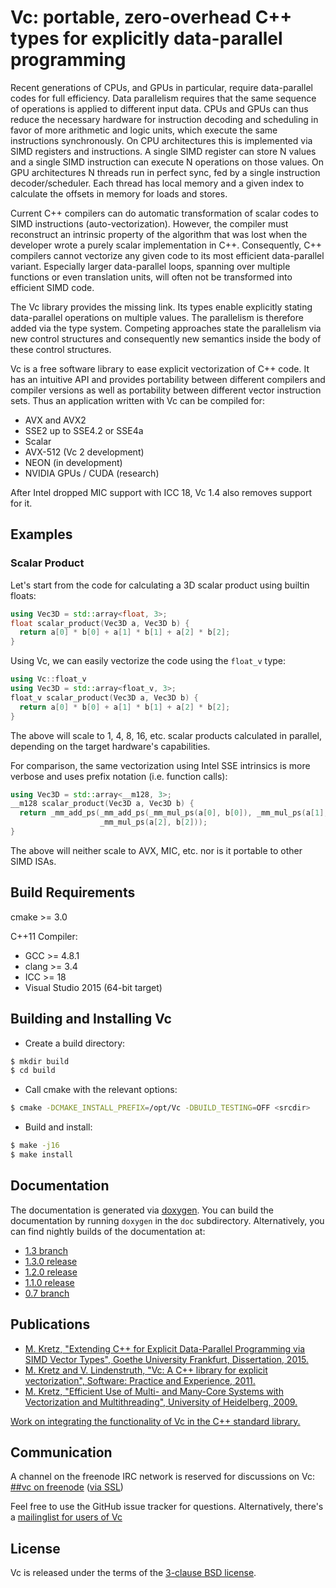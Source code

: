 # Vc: portable, zero-overhead C++ types for explicitly data-parallel programming

Recent generations of CPUs, and GPUs in particular, require data-parallel codes
for full efficiency. Data parallelism requires that the same sequence of
operations is applied to different input data. CPUs and GPUs can thus reduce
the necessary hardware for instruction decoding and scheduling in favor of more
arithmetic and logic units, which execute the same instructions synchronously.
On CPU architectures this is implemented via SIMD registers and instructions.
A single SIMD register can store N values and a single SIMD instruction can
execute N operations on those values. On GPU architectures N threads run in
perfect sync, fed by a single instruction decoder/scheduler. Each thread has
local memory and a given index to calculate the offsets in memory for loads and
stores.

Current C++ compilers can do automatic transformation of scalar codes to SIMD
instructions (auto-vectorization). However, the compiler must reconstruct an
intrinsic property of the algorithm that was lost when the developer wrote a
purely scalar implementation in C++. Consequently, C++ compilers cannot
vectorize any given code to its most efficient data-parallel variant.
Especially larger data-parallel loops, spanning over multiple functions or even
translation units, will often not be transformed into efficient SIMD code.

The Vc library provides the missing link. Its types enable explicitly stating
data-parallel operations on multiple values. The parallelism is therefore added
via the type system. Competing approaches state the parallelism via new control
structures and consequently new semantics inside the body of these control
structures.

Vc is a free software library to ease explicit vectorization of C++ code. It
has an intuitive API and provides portability between different compilers and
compiler versions as well as portability between different vector instruction
sets. Thus an application written with Vc can be compiled for:

* AVX and AVX2
* SSE2 up to SSE4.2 or SSE4a
* Scalar
* AVX-512 (Vc 2 development)
* NEON (in development)
* NVIDIA GPUs / CUDA (research)

After Intel dropped MIC support with ICC 18, Vc 1.4 also removes support for it.

## Examples

### Scalar Product

Let's start from the code for calculating a 3D scalar product using builtin floats:
```cpp
using Vec3D = std::array<float, 3>;
float scalar_product(Vec3D a, Vec3D b) {
  return a[0] * b[0] + a[1] * b[1] + a[2] * b[2];
}
```
Using Vc, we can easily vectorize the code using the `float_v` type:
```cpp
using Vc::float_v
using Vec3D = std::array<float_v, 3>;
float_v scalar_product(Vec3D a, Vec3D b) {
  return a[0] * b[0] + a[1] * b[1] + a[2] * b[2];
}
```
The above will scale to 1, 4, 8, 16, etc. scalar products calculated in parallel, depending
on the target hardware's capabilities.

For comparison, the same vectorization using Intel SSE intrinsics is more verbose and uses
prefix notation (i.e. function calls):
```cpp
using Vec3D = std::array<__m128, 3>;
__m128 scalar_product(Vec3D a, Vec3D b) {
  return _mm_add_ps(_mm_add_ps(_mm_mul_ps(a[0], b[0]), _mm_mul_ps(a[1], b[1])),
                    _mm_mul_ps(a[2], b[2]));
}
```
The above will neither scale to AVX, MIC, etc. nor is it portable to other SIMD ISAs.

## Build Requirements

cmake >= 3.0

C++11 Compiler:

* GCC >= 4.8.1
* clang >= 3.4
* ICC >= 18
* Visual Studio 2015 (64-bit target)


## Building and Installing Vc

* Create a build directory:

```sh
$ mkdir build
$ cd build
```

* Call cmake with the relevant options:

```sh
$ cmake -DCMAKE_INSTALL_PREFIX=/opt/Vc -DBUILD_TESTING=OFF <srcdir>
```

* Build and install:

```sh
$ make -j16
$ make install
```

## Documentation

The documentation is generated via [doxygen](http://doxygen.org). You can build
the documentation by running `doxygen` in the `doc` subdirectory.
Alternatively, you can find nightly builds of the documentation at:

* [1.3 branch](https://web-docs.gsi.de/~mkretz/Vc-1.3/)
* [1.3.0 release](https://web-docs.gsi.de/~mkretz/Vc-1.3.0/)
* [1.2.0 release](https://web-docs.gsi.de/~mkretz/Vc-1.2.0/)
* [1.1.0 release](https://web-docs.gsi.de/~mkretz/Vc-1.1.0/)
* [0.7 branch](https://web-docs.gsi.de/~mkretz/Vc-0.7/)

## Publications

* [M. Kretz, "Extending C++ for Explicit Data-Parallel Programming via SIMD
  Vector Types", Goethe University Frankfurt, Dissertation,
  2015.](http://publikationen.ub.uni-frankfurt.de/frontdoor/index/index/docId/38415)
* [M. Kretz and V. Lindenstruth, "Vc: A C++ library for explicit
  vectorization", Software: Practice and Experience,
  2011.](http://dx.doi.org/10.1002/spe.1149)
* [M. Kretz, "Efficient Use of Multi- and Many-Core Systems with Vectorization
  and Multithreading", University of Heidelberg,
  2009.](http://code.compeng.uni-frankfurt.de/attachments/13/Diplomarbeit.pdf)

[Work on integrating the functionality of Vc in the C++ standard library.](
https://github.com/VcDevel/Vc/wiki/ISO-Standardization-of-the-Vector-classes)

## Communication

A channel on the freenode IRC network is reserved for discussions on Vc:
[##vc on freenode](irc://chat.freenode.net:6667/##vc)
([via SSL](ircs://chat.freenode.net:6697/##vc))

Feel free to use the GitHub issue tracker for questions.
Alternatively, there's a [mailinglist for users of
Vc](https://compeng.uni-frankfurt.de/mailman/listinfo/vc)

## License

Vc is released under the terms of the [3-clause BSD license](http://opensource.org/licenses/BSD-3-Clause).
